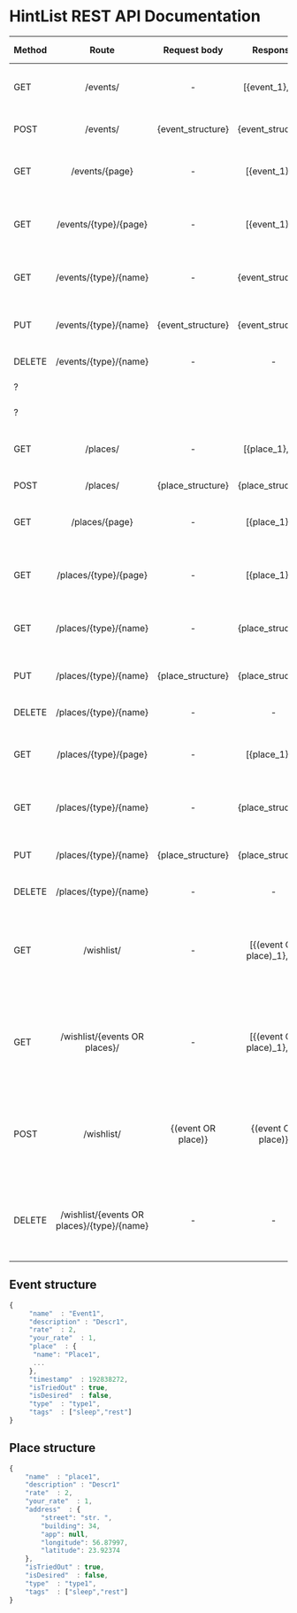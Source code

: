 HintList REST API Documentation
===============================

| Method | Route | Request body | Response | Example URL | Example Response | Example Request Body | Description |
| ------ |:-------:|:-----:|:------:|:------:|:------:|:-----:|:----:|
| GET |  /events/  | - | [{event_1}, ... ] | /events/ | [{event_structure}] | - | Получение 1 страницу списка всех мероприятий |
| POST | /events/ | {event_structure} | {event_structure} | /events/ | {event_structure} | {event_structure} | Добавление нового мероприятия |
| GET | /events/{page} | - | [{event_1},...] | /events/1 | [{event_structure}] | - | Получение n-ной страницы списка всех мероприятий |
| GET | /events/{type}/{page} | - | [{event_1},...] | /events/movies/1 | [{event_structure}] | - | Получение n-ной страницы списка мероприятий одного типа |
| GET | /events/{type}/{name} | - | {event_structure} | /events/movies/need-for-speed | {event_structure} | - | Получение описания одного мероприятия |
| PUT | /events/{type}/{name} | {event_structure} | {event_structure} | /events/movies/need-for-speed | {event_structure} | {event_structure} | Обновить информацию о мероприятии |
| DELETE | /events/{type}/{name} | - | - | /events/movies/need-for-speed | - | - | Удалить мероприятие |
| ? |  |  |  |  |  |  | Кнопка "Хочу попробовать" |
| ? |  | |  |  |  |  | Кнопка "Попробовал" |
| GET |  /places/  | - | [{place_1}, ... ] | /places/ | [{place_structure}] | - | Получение 1 страницу списка всех новых мест |
| POST | /places/ | {place_structure} | {place_structure} | /places/ | {place_structure} | {place_structure} | Добавление нового места |
| GET | /places/{page} | - | [{place_1},...] | /places/1 | [{place_structure}] | - | Получение n-ной страницы списка всех новых места|
| GET | /places/{type}/{page} | - | [{place_1},...] | /places/cafes/1 | [{place_structure}] | - | Получение n-ной страницы списка новых мест одного типа |
| GET | /places/{type}/{name} | - | {place_structure} | /places/cafes/Olivio | {place_structure} | - | Получение описания одного нового места |
| PUT | /places/{type}/{name} | {place_structure} | {place_structure} | /places/cafes/Olivio | {place_structure} | {place_structure} | Обновить информацию о новом месте |
| DELETE | /places/{type}/{name} | - | - | /places/cafes/Olivio | - | - | Удалить Новое место |
| GET | /places/{type}/{page} | - | [{place_1},...] | /places/cafes/1 | [{place_structure}] | - | Получение n-ной страницы списка новых мест одного типа |
| GET | /places/{type}/{name} | - | {place_structure} | /places/cafes/Olivio | {place_structure} | - | Получение описания одного нового места |
| PUT | /places/{type}/{name} | {place_structure} | {place_structure} | /places/cafes/Olivio | {place_structure} | {place_structure} | Обновить информацию о новом месте |
| DELETE | /places/{type}/{name} | - | - | /places/cafes/Olivio | - | - | Удалить Новое место |
| GET | /wishlist/ | - | [{(event OR place)_1}, ...] | /wishlist | [{event_structure}, {place_structure}] | - | Получение списка мест или мероприятий, которые отмечены "Хочу попробовать"|
| GET | /wishlist/{events OR places}/ | - | [{(event OR place)_1}, ...] | /wishlist/events/ | [{event_structure}] | - | Получение списка или мест, или мероприятий, которые отмечены "Хочу попробовать"|
| POST | /wishlist/ | {(event OR place)} | {(event OR place)} | /wishlist/ | {(event OR place)} | {(event OR place)} | Добавление в список места или мероприятия, которое отмечено "Хочу попробовать"|
| DELETE | /wishlist/{events OR places}/{type}/{name} | - | - | /wishlist/places/cafe/Olivio | - | - | Удалить место или мероприятие из списка, отмеченных "Хочу попробовать" |

Event structure
---------------

```javascript
{
	 "name"  : "Event1",
	 "description" : "Descr1",
	 "rate"  : 2,
	 "your_rate"  : 1,
	 "place"  : {
	  "name": "Place1",
	  ...
	 },
	 "timestamp"  : 192838272,
	 "isTriedOut" : true,
	 "isDesired"  : false,
	 "type"  : "type1",
	 "tags"  : ["sleep","rest"]
}
```

Place structure
---------------

```javascript
{
	"name"  : "place1",
	"description" : "Descr1"
	"rate"  : 2,
	"your_rate"  : 1,
	"address"  : {
		"street": "str. ",
		"building": 34,
		"app": null,
		"longitude": 56.87997,
		"latitude": 23.92374
	},
	"isTriedOut" : true,
	"isDesired"  : false,
	"type"  : "type1",
	"tags"  : ["sleep","rest"]
}
```